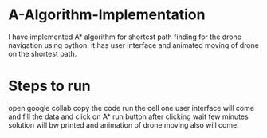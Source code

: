 # A-Algorithm-Implementation
I have implemented A* algorithm for shortest path finding for the drone navigation using python. it has user interface and animated moving of drone on the shortest path.

# Steps to run

open google collab
copy the code 
run the cell
one user interface will come and fill the data and click on A* run button after clicking wait few minutes solution will bw printed and animation of drone moving also will come.

